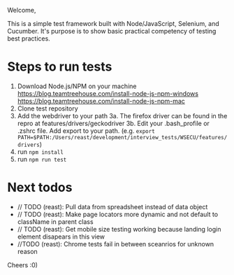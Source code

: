 Welcome,

This is a simple test framework built with Node/JavaScript, Selenium, and Cucumber. It's purpose is to show basic practical competency of testing best practices.

# Steps to run tests

1. Download Node.js/NPM on your machine
   https://blog.teamtreehouse.com/install-node-js-npm-windows
   https://blog.teamtreehouse.com/install-node-js-npm-mac
2. Clone test repository
3. Add the webdriver to your path
   3a. The firefox driver can be found in the repro at features/drivers/geckodriver
   3b. Edit your .bash_profile or .zshrc file. Add export to your path. (e.g. `export PATH=$PATH:/Users/reast/development/interview_tests/WSECU/features/drivers`)
4. run `npm install`
5. run `npm run test`

# Next todos

- // TODO (reast): Pull data from spreadsheet instead of data object
- // TODO (reast): Make page locators more dynamic and not default to className in parent class
- // TODO (reast): Get mobile size testing working because landing login element disapears in this view
- //TODO (reast): Chrome tests fail in between sceanrios for unknown reason

Cheers :0)
